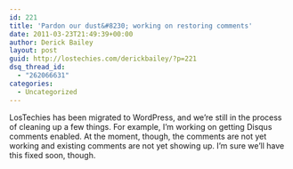 ```yaml
---
id: 221
title: 'Pardon our dust&#8230; working on restoring comments'
date: 2011-03-23T21:49:39+00:00
author: Derick Bailey
layout: post
guid: http://lostechies.com/derickbailey/?p=221
dsq_thread_id:
  - "262066631"
categories:
  - Uncategorized
---
```

LosTechies has been migrated to WordPress, and we&#8217;re still in the process of cleaning up a few things. For example, I&#8217;m working on getting Disqus comments enabled. At the moment, though, the comments are not yet working and existing comments are not yet showing up. I&#8217;m sure we&#8217;ll have this fixed soon, though.